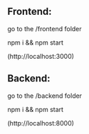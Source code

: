 ## Frontend:

go to the /frontend folder

npm i && npm start

(http://localhost:3000)

## Backend:

go to the /backend folder

npm i && npm start

(http://localhost:8000)

